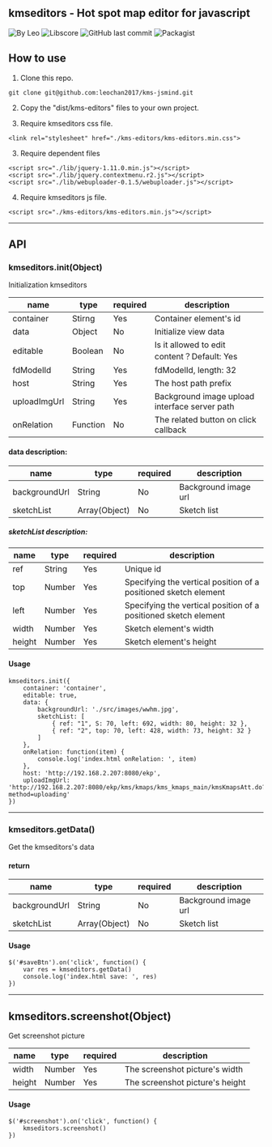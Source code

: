 ## kmseditors - Hot spot map editor for javascript
![By Leo](https://img.shields.io/badge/Powered_by-Leo-red.svg?style=flat) 
![Libscore](https://img.shields.io/libscore/s/jQuery.svg?style=flat-square)
![GitHub last commit](https://img.shields.io/github/last-commit/leochan2017/kms-editors.svg)
![Packagist](https://img.shields.io/packagist/l/doctrine/orm.svg)


## How to use
1. Clone this repo.

```
git clone git@github.com:leochan2017/kms-jsmind.git
```

2. Copy the "dist/kms-editors" files to your own project.

3. Require kmseditors css file.

```
<link rel="stylesheet" href="./kms-editors/kms-editors.min.css">
```

3. Require dependent files

```
<script src="./lib/jquery-1.11.0.min.js"></script>
<script src="./lib/jquery.contextmenu.r2.js"></script>
<script src="./lib/webuploader-0.1.5/webuploader.js"></script>
```


4. Require kmseditors js file.

```
<script src="./kms-editors/kms-editors.min.js"></script>
```

---

## API

### kmseditors.init(Object)
Initialization kmseditors

name | type | required | description
---- | ---- | -------- | ---------
container | Stirng | Yes | Container element's id
data | Object | No | Initialize view data
editable | Boolean | No | Is it allowed to edit content？Default: Yes
fdModelId | String | Yes | fdModelId, length: 32
host | String | Yes | The host path prefix
uploadImgUrl | String | Yes | Background image upload interface server path
onRelation | Function | No | The related button on click callback


#### data description:
name | type | required | description
---- | ---- | -------- | ---------
backgroundUrl | String | No | Background image url
sketchList | Array(Object) | No | Sketch list


##### sketchList description:
name   | type   | required | description
-----  | -----  | -------- | ---------
ref    | String | Yes      | Unique id
top    | Number | Yes      | Specifying the vertical position of a positioned sketch element
left   | Number | Yes      | Specifying the vertical position of a positioned sketch element
width  | Number | Yes      | Sketch element's width
height | Number | Yes      | Sketch element's height


#### Usage

```
kmseditors.init({
    container: 'container',
    editable: true,
    data: {
        backgroundUrl: './src/images/wwhm.jpg',
        sketchList: [
            { ref: "1", S: 70, left: 692, width: 80, height: 32 },
            { ref: "2", top: 70, left: 428, width: 73, height: 32 }
        ]
    },
    onRelation: function(item) {
        console.log('index.html onRelation: ', item)
    },
    host: 'http://192.168.2.207:8080/ekp',
    uploadImgUrl: 'http://192.168.2.207:8080/ekp/kms/kmaps/kms_kmaps_main/kmsKmapsAtt.do?method=uploading'
})
```

---

### kmseditors.getData()
Get the kmseditors's data

#### return

name | type | required | description
---- | ---- | -------- | ---------
backgroundUrl | String | No | Background image url
sketchList | Array(Object) | No | Sketch list

#### Usage

```
$('#saveBtn').on('click', function() {
    var res = kmseditors.getData()
    console.log('index.html save: ', res)
})
```

---

## kmseditors.screenshot(Object)
Get screenshot picture

name   | type   | required | description
-----  | ------ | -------- | ---------
width  | Number | Yes      | The screenshot picture's width
height | Number | Yes      | The screenshot picture's height

#### Usage

```
$('#screenshot').on('click', function() {
    kmseditors.screenshot()
})
```